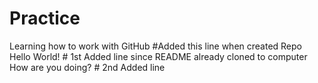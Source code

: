 Practice
========

Learning how to work with GitHub #Added this line when created Repo
Hello World! # 1st Added line since README already cloned to computer
How are you doing? # 2nd Added line